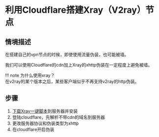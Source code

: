# 利用Cloudflare搭建Xray（V2ray）节点

## 情境描述

在搭建自己的vpn节点的时候，即使使用流量伪装，也可能被墙。  

我们可以使用Cloudflare的cdn加上Xray的xhttp伪装在一定程度上避免被墙。  

!!! note
    为什么使用xray？  
    在v2ray的某个版本之后，某些客户端似乎不再支持v2ray的http伪装。

## 步骤

1. [下载Xray一键脚本](https://github.com/233boy/Xray)到服务器并安装
2. 登陆cloudflare，先解析不带cdn的域名到服务器
3. 更改服务器协议和伪装类型为xhttp
4. 在cloudflare开启伪装